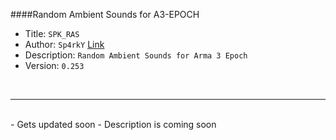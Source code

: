 ####Random Ambient Sounds for A3-EPOCH
<br/>
- Title: `SPK_RAS`
- Author: `Sp4rkY` [Link](https://github.com/SPKcoding)
- Description: `Random Ambient Sounds for Arma 3 Epoch`
- Version: `0.253`
<br/>

___
<br/>
- Gets updated soon
- Description is coming soon
